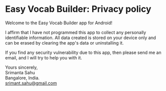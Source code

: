 # Easy Vocab Builder: Privacy policy

Welcome to the Easy Vocab Builder app for Android!

I affirm that I have not programmed this app to collect any personally identifiable information. All data created is stored on your device only and can be erased by clearing the app's data or uninstalling it.

If you find any security vulnerability due to this app, then please send me an email, and I will try to help you with it.

Yours sincerely,  
Srimanta Sahu  
Bangalore, India.  
srimant.sahu@gmail.com   
